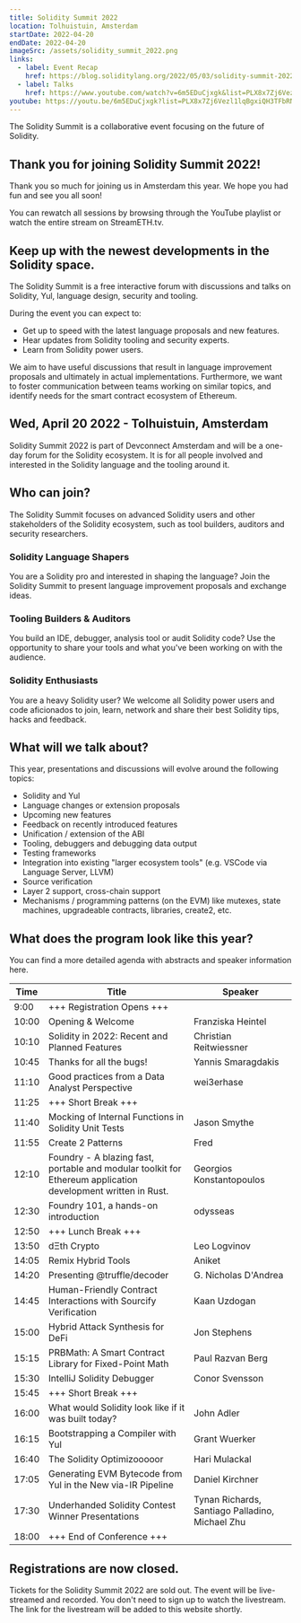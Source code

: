 ```yaml
---
title: Solidity Summit 2022
location: Tolhuistuin, Amsterdam
startDate: 2022-04-20
endDate: 2022-04-20
imageSrc: /assets/solidity_summit_2022.png
links:
  - label: Event Recap
    href: https://blog.soliditylang.org/2022/05/03/solidity-summit-2022-recap/
  - label: Talks
    href: https://www.youtube.com/watch?v=6m5EDuCjxgk&list=PLX8x7Zj6Vezl1lqBgxiQH3TFbRNZza8Fk
youtube: https://youtu.be/6m5EDuCjxgk?list=PLX8x7Zj6Vezl1lqBgxiQH3TFbRNZza8Fk
---
```


The Solidity Summit is a collaborative event focusing on the future of Solidity.

## Thank you for joining Solidity Summit 2022!

Thank you so much for joining us in Amsterdam this year. We hope you had fun and see you all soon!

You can rewatch all sessions by browsing through the YouTube playlist or watch the entire stream on StreamETH.tv.

## Keep up with the newest developments in the Solidity space.

The Solidity Summit is a free interactive forum with discussions and talks on Solidity, Yul, language design, security and tooling.

During the event you can expect to:

- Get up to speed with the latest language proposals and new features.
- Hear updates from Solidity tooling and security experts.
- Learn from Solidity power users.

We aim to have useful discussions that result in language improvement proposals and ultimately in actual implementations. Furthermore, we want to foster communication between teams working on similar topics, and identify needs for the smart contract ecosystem of Ethereum.

## Wed, April 20 2022 - Tolhuistuin, Amsterdam

Solidity Summit 2022 is part of Devconnect Amsterdam and will be a one-day forum for the Solidity ecosystem. It is for all people involved and interested in the Solidity language and the tooling around it.

## Who can join?

The Solidity Summit focuses on advanced Solidity users and other stakeholders of the Solidity ecosystem, such as tool builders, auditors and security researchers.

### Solidity Language Shapers

You are a Solidity pro and interested in shaping the language? Join the Solidity Summit to present language improvement proposals and exchange ideas.

### Tooling Builders & Auditors

You build an IDE, debugger, analysis tool or audit Solidity code? Use the opportunity to share your tools and what you've been working on with the audience.

### Solidity Enthusiasts

You are a heavy Solidity user? We welcome all Solidity power users and code aficionados to join, learn, network and share their best Solidity tips, hacks and feedback.

## What will we talk about?

This year, presentations and discussions will evolve around the following topics:

- Solidity and Yul
- Language changes or extension proposals
- Upcoming new features
- Feedback on recently introduced features
- Unification / extension of the ABI
- Tooling, debuggers and debugging data output
- Testing frameworks
- Integration into existing "larger ecosystem tools" (e.g. VSCode via Language Server, LLVM)
- Source verification
- Layer 2 support, cross-chain support
- Mechanisms / programming patterns (on the EVM) like mutexes, state machines, upgradeable contracts, libraries, create2, etc.

## What does the program look like this year?

You can find a more detailed agenda with abstracts and speaker information here.

| Time  | Title                                                                                                        | Speaker                                         |
| ----- | ------------------------------------------------------------------------------------------------------------ | ----------------------------------------------- |
| 9:00  | +++ Registration Opens +++                                                                                   |                                                 |
| 10:00 | Opening & Welcome                                                                                            | Franziska Heintel                               |
| 10:10 | Solidity in 2022: Recent and Planned Features                                                                | Christian Reitwiessner                          |
| 10:45 | Thanks for all the bugs!                                                                                     | Yannis Smaragdakis                              |
| 11:10 | Good practices from a Data Analyst Perspective                                                               | wei3erhase                                      |
| 11:25 | +++ Short Break +++                                                                                          |                                                 |
| 11:40 | Mocking of Internal Functions in Solidity Unit Tests                                                         | Jason Smythe                                    |
| 11:55 | Create 2 Patterns                                                                                            | Fred                                            |
| 12:10 | Foundry - A blazing fast, portable and modular toolkit for Ethereum application development written in Rust. | Georgios Konstantopoulos                        |
| 12:30 | Foundry 101, a hands-on introduction                                                                         | odysseas                                        |
| 12:50 | +++ Lunch Break +++                                                                                          |                                                 |
| 13:50 | dΞth Crypto                                                                                                  | Leo Logvinov                                    |
| 14:05 | Remix Hybrid Tools                                                                                           | Aniket                                          |
| 14:20 | Presenting @truffle/decoder                                                                                  | G. Nicholas D'Andrea                            |
| 14:45 | Human-Friendly Contract Interactions with Sourcify Verification                                              | Kaan Uzdogan                                    |
| 15:00 | Hybrid Attack Synthesis for DeFi                                                                             | Jon Stephens                                    |
| 15:15 | PRBMath: A Smart Contract Library for Fixed-Point Math                                                       | Paul Razvan Berg                                |
| 15:30 | IntelliJ Solidity Debugger                                                                                   | Conor Svensson                                  |
| 15:45 | +++ Short Break +++                                                                                          |                                                 |
| 16:00 | What would Solidity look like if it was built today?                                                         | John Adler                                      |
| 16:15 | Bootstrapping a Compiler with Yul                                                                            | Grant Wuerker                                   |
| 16:40 | The Solidity Optimizooooor                                                                                   | Hari Mulackal                                   |
| 17:05 | Generating EVM Bytecode from Yul in the New via-IR Pipeline                                                  | Daniel Kirchner                                 |
| 17:30 | Underhanded Solidity Contest Winner Presentations                                                            | Tynan Richards, Santiago Palladino, Michael Zhu |
| 18:00 | +++ End of Conference +++                                                                                    |                                                 |

## Registrations are now closed.

Tickets for the Solidity Summit 2022 are sold out. The event will be live-streamed and recorded. You don't need to sign up to watch the livestream. The link for the livestream will be added to this website shortly.

